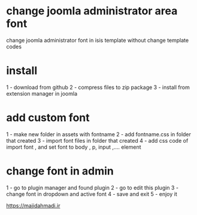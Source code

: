 # change joomla administrator area font

change joomla administrator font in isis template without change template codes 

# install 
1 -  download from github 
2 -  compress files to zip package
3 -  install from extension manager in joomla

# add custom font
1 -  make new folder in assets with fontname
2 -  add fontname.css in folder that created
3 -  import font files in folder that created
4 -  add css code of import font , and set font to body , p, input ,.... element

# change font in admin
1 - go to plugin manager and found plugin
2 - go to edit this plugin
3 - change font in dropdown and active font
4 - save and exit 
5 - enjoy it 

https://majidahmadi.ir
